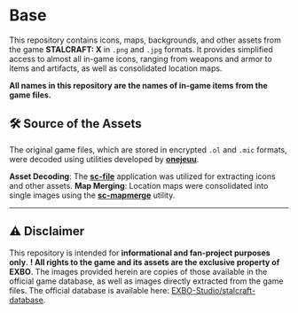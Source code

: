 # Base
This repository contains icons, maps, backgrounds, and other assets from the game **STALCRAFT: X** in `.png` and `.jpg` formats. It provides simplified access to almost all in-game icons, ranging from weapons and armor to items and artifacts, as well as consolidated location maps.

**All names in this repository are the names of in-game items from the game files.**

## 🛠️ Source of the Assets
The original game files, which are stored in encrypted `.ol` and `.mic` formats, were decoded using utilities developed by [**onejeuu**](https://github.com/onejeuu).

**Asset Decoding**: The **[sc-file](https://github.com/onejeuu/sc-file)** application was utilized for extracting icons and other assets.
**Map Merging**: Location maps were consolidated into single images using the **[sc-mapmerge](https://github.com/onejeuu/sc-mapmerge)** utility.

---
## ⚠️ Disclaimer
This repository is intended for **informational and fan-project purposes only**. **! All rights to the game and its assets are the exclusive property of EXBO**. The images provided herein are copies of those available in the official game database, as well as images directly extracted from the game files. The official database is available here: [EXBO-Studio/stalcraft-database](https://github.com/EXBO-Studio/stalcraft-database).
